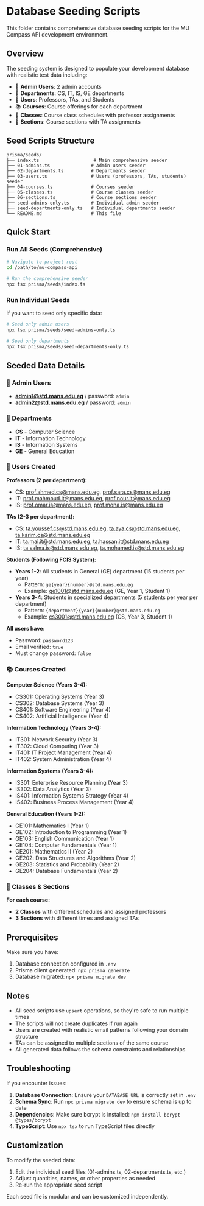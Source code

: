 # Database Seeding Scripts

This folder contains comprehensive database seeding scripts for the MU Compass API development environment.

## Overview

The seeding system is designed to populate your development database with realistic test data including:

- 🔐 **Admin Users**: 2 admin accounts
- 🏢 **Departments**: CS, IT, IS, GE departments
- 👥 **Users**: Professors, TAs, and Students
- 📚 **Courses**: Course offerings for each department
- 🏫 **Classes**: Course class schedules with professor assignments
- 📖 **Sections**: Course sections with TA assignments

## Seed Scripts Structure

```
prisma/seeds/
├── index.ts                    # Main comprehensive seeder
├── 01-admins.ts               # Admin users seeder
├── 02-departments.ts          # Departments seeder
├── 03-users.ts                # Users (professors, TAs, students) seeder
├── 04-courses.ts              # Courses seeder
├── 05-classes.ts              # Course classes seeder
├── 06-sections.ts             # Course sections seeder
├── seed-admins-only.ts        # Individual admin seeder
├── seed-departments-only.ts   # Individual departments seeder
└── README.md                  # This file
```

## Quick Start

### Run All Seeds (Comprehensive)
```bash
# Navigate to project root
cd /path/to/mu-compass-api

# Run the comprehensive seeder
npx tsx prisma/seeds/index.ts
```

### Run Individual Seeds

If you want to seed only specific data:

```bash
# Seed only admin users
npx tsx prisma/seeds/seed-admins-only.ts

# Seed only departments
npx tsx prisma/seeds/seed-departments-only.ts
```

## Seeded Data Details

### 🔐 Admin Users
- **admin1@std.mans.edu.eg** / password: `admin`
- **admin2@std.mans.edu.eg** / password: `admin`

### 🏢 Departments
- **CS** - Computer Science
- **IT** - Information Technology  
- **IS** - Information Systems
- **GE** - General Education

### 👥 Users Created

**Professors (2 per department):**
- CS: prof.ahmed.cs@mans.edu.eg, prof.sara.cs@mans.edu.eg
- IT: prof.mahmoud.it@mans.edu.eg, prof.nour.it@mans.edu.eg
- IS: prof.omar.is@mans.edu.eg, prof.mona.is@mans.edu.eg

**TAs (2-3 per department):**
- CS: ta.youssef.cs@std.mans.edu.eg, ta.aya.cs@std.mans.edu.eg, ta.karim.cs@std.mans.edu.eg
- IT: ta.mai.it@std.mans.edu.eg, ta.hassan.it@std.mans.edu.eg
- IS: ta.salma.is@std.mans.edu.eg, ta.mohamed.is@std.mans.edu.eg

**Students (Following FCIS System):**
- **Years 1-2**: All students in General (GE) department (15 students per year)
  - Pattern: `ge{year}{number}@std.mans.edu.eg`
  - Example: ge1001@std.mans.edu.eg (GE, Year 1, Student 1)
- **Years 3-4**: Students in specialized departments (5 students per year per department)
  - Pattern: `{department}{year}{number}@std.mans.edu.eg`
  - Example: cs3001@std.mans.edu.eg (CS, Year 3, Student 1)

**All users have:**
- Password: `password123`
- Email verified: `true`
- Must change password: `false`

### 📚 Courses Created

**Computer Science (Years 3-4):**
- CS301: Operating Systems (Year 3)
- CS302: Database Systems (Year 3)
- CS401: Software Engineering (Year 4)
- CS402: Artificial Intelligence (Year 4)

**Information Technology (Years 3-4):**
- IT301: Network Security (Year 3)
- IT302: Cloud Computing (Year 3)
- IT401: IT Project Management (Year 4)
- IT402: System Administration (Year 4)

**Information Systems (Years 3-4):**
- IS301: Enterprise Resource Planning (Year 3)
- IS302: Data Analytics (Year 3)
- IS401: Information Systems Strategy (Year 4)
- IS402: Business Process Management (Year 4)

**General Education (Years 1-2):**
- GE101: Mathematics I (Year 1)
- GE102: Introduction to Programming (Year 1)
- GE103: English Communication (Year 1)
- GE104: Computer Fundamentals (Year 1)
- GE201: Mathematics II (Year 2)
- GE202: Data Structures and Algorithms (Year 2)
- GE203: Statistics and Probability (Year 2)
- GE204: Database Fundamentals (Year 2)

### 🏫 Classes & Sections

**For each course:**
- **2 Classes** with different schedules and assigned professors
- **3 Sections** with different times and assigned TAs

## Prerequisites

Make sure you have:
1. Database connection configured in `.env`
2. Prisma client generated: `npx prisma generate`
3. Database migrated: `npx prisma migrate dev`

## Notes

- All seed scripts use `upsert` operations, so they're safe to run multiple times
- The scripts will not create duplicates if run again
- Users are created with realistic email patterns following your domain structure
- TAs can be assigned to multiple sections of the same course
- All generated data follows the schema constraints and relationships

## Troubleshooting

If you encounter issues:

1. **Database Connection**: Ensure your `DATABASE_URL` is correctly set in `.env`
2. **Schema Sync**: Run `npx prisma migrate dev` to ensure schema is up to date
3. **Dependencies**: Make sure bcrypt is installed: `npm install bcrypt @types/bcrypt`
4. **TypeScript**: Use `npx tsx` to run TypeScript files directly

## Customization

To modify the seeded data:
1. Edit the individual seed files (01-admins.ts, 02-departments.ts, etc.)
2. Adjust quantities, names, or other properties as needed
3. Re-run the appropriate seed script

Each seed file is modular and can be customized independently.
